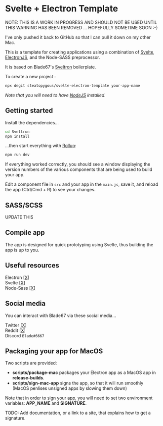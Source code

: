 # Svelte + Electron Template

NOTE: THIS IS A WORK IN PROGRESS AND SHOULD
NOT BE USED UNTIL THIS WARNING HAS BEEN REMOVED ... HOPEFULLY SOMETIME SOON :-)

I've only pushed it back to GitHub so that I can pull it down on my other Mac.

This is a template for creating applications using a combination of [Svelte](https://svelte.dev), [ElectronJS](https://electronjs.com/), and the Node-SASS preprocessor.

It is based on Blade67's [Sveltron](https://github.com/Blade67/Sveltron) boilerplate.

To create a new project :

```bash
npx degit steatopygous/svelte-electron-template your-app-name
```

*Note that you will need to have [NodeJS](https://nodejs.org) installed.*


## Getting started

Install the dependencies...

```bash
cd Sveltron
npm install
```

...then start everything with [Rollup](https://rollupjs.org):

```bash
npm run dev
```

If everything worked correctly, you should see a window
displaying the version numbers of the various components that
are being used to build your app.  

Edit a component file in `src` and your app in the `main.js`, save it, and reload the app (Ctrl/Cmd + R) to see your changes.

## SASS/SCSS
UPDATE THIS

## Compile app

The app is designed for quick prototyping using Svelte, thus building the app is up to you.

## Useful resources

Electron [[X]](https://electronjs.org) <br>
Svelte [[X]](https://svelte.dev) <br>
Node-Sass [[X]](https://www.npmjs.com/package/node-sass) <br>


## Social media

You can interact with Blade67 via these social media...

Twitter [[X]](https://twitter.com/Blade67470) <br>
Reddit [[X]](https://www.reddit.com/user/Blade67470) <br>
Discord `Blade#6667`

## Packaging your app for MacOS

Two scripts are provided:
 
- **scripts/package-mac** packages
your Electron app as a MacOS app in **release-builds**.
- **scripts/sign-mac-app** signs the app, so that it
will run smoothly (MacOS penlises unsigned apps by slowing them down) 

Note that in order to sign your app, you will need to set two environment
variables: **APP_NAME** and **SIGNATURE**.

TODO: Add documentation, or a link to a site, that explains how to get a signature.
